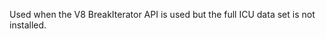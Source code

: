 
Used when the V8 BreakIterator API is used but the full ICU data set is not
installed.

<a id="ERR_VALID_PERFORMANCE_ENTRY_TYPE"></a>

